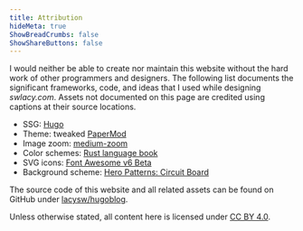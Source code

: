```yaml
---
title: Attribution
hideMeta: true
ShowBreadCrumbs: false
ShowShareButtons: false
---
```


I would neither be able to create nor maintain this website without the hard work of other programmers and designers. The following list documents the significant frameworks, code, and ideas that I used while designing *swlacy.com*. Assets not documented on this page are credited using captions at their source locations.

 - SSG: [Hugo](https://gohugo.io)
 - Theme: tweaked [PaperMod](https://github.com/adityatelange/hugo-PaperMod)
 - Image zoom: [medium-zoom](https://github.com/francoischalifour/medium-zoom)
 - Color schemes: [Rust language book](https://doc.rust-lang.org/book)
 - SVG icons: [Font Awesome v6 Beta](https://fontawesome.com/)
 - Background scheme: [Hero Patterns: Circuit Board](https://heropatterns.com/)

The source code of this website and all related assets can be found on GitHub under [lacysw/hugoblog](https://github.com/lacysw/hugoblog).

Unless otherwise stated, all content here is licensed under [CC BY 4.0](https://creativecommons.org/licenses/by/4.0).